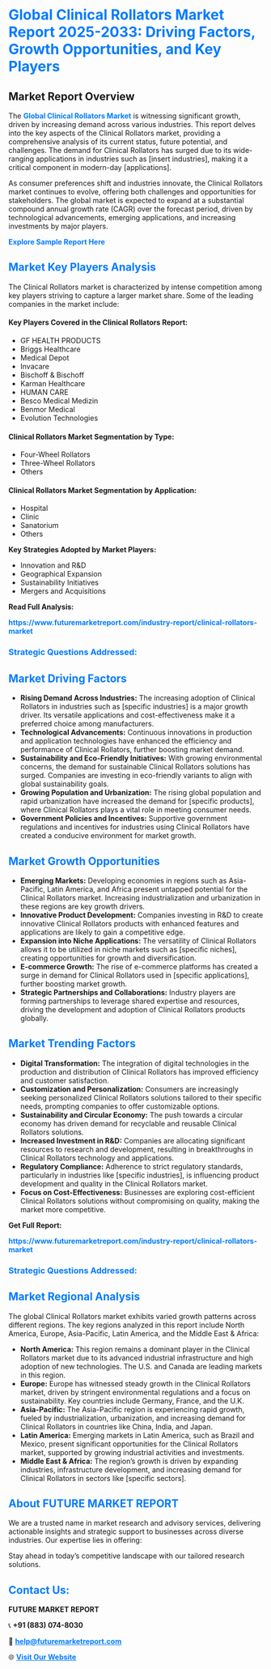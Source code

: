 <h1 style="color: #007BFF;">Global Clinical Rollators Market Report 2025-2033: Driving Factors, Growth Opportunities, and Key Players</h1>

<section id="overview">
<h2>Market Report Overview</h2>
<p>The <a href="https://www.futuremarketreport.com/industry-report/clinical-rollators-market" style="color: #007BFF; text-decoration: none;"><strong>Global Clinical Rollators Market</strong></a> is witnessing significant growth, driven by increasing demand across various industries. This report delves into the key aspects of the Clinical Rollators market, providing a comprehensive analysis of its current status, future potential, and challenges. The demand for Clinical Rollators has surged due to its wide-ranging applications in industries such as [insert industries], making it a critical component in modern-day [applications].</p>
<p>As consumer preferences shift and industries innovate, the Clinical Rollators market continues to evolve, offering both challenges and opportunities for stakeholders. The global market is expected to expand at a substantial compound annual growth rate (CAGR) over the forecast period, driven by technological advancements, emerging applications, and increasing investments by major players.</p>
</section>

<section id="overview">
<p><a href="https://www.futuremarketreport.com/request-sample/reportId=82791" style="color: #007BFF; text-decoration: none;"><strong>Explore Sample Report Here</strong></a></p>
</section>

<section id="key-players">
<h2 style="color: #007BFF;">Market Key Players Analysis</h2>
<p>The Clinical Rollators market is characterized by intense competition among key players striving to capture a larger market share. Some of the leading companies in the market include:</p>
<h4>Key Players Covered in the Clinical Rollators Report:</h4>
<ul><li>GF HEALTH PRODUCTS</li><li>Briggs Healthcare</li><li>Medical Depot</li><li>Invacare</li><li>Bischoff &amp; Bischoff</li><li>Karman Healthcare</li><li>HUMAN CARE</li><li>Besco Medical Medizin</li><li>Benmor Medical</li><li>Evolution Technologies</li></ul>
<h4>Clinical Rollators Market Segmentation by Type:</h4>
<ul><li>Four-Wheel Rollators</li><li>Three-Wheel Rollators</li><li>Others</li></ul>

<h4>Clinical Rollators Market Segmentation by Application:</h4>
<ul><li>Hospital</li><li>Clinic</li><li>Sanatorium</li><li>Others</li></ul>
<p><strong>Key Strategies Adopted by Market Players:</strong></p>
<ul>
<li>Innovation and R&D</li>
<li>Geographical Expansion</li>
<li>Sustainability Initiatives</li>
<li>Mergers and Acquisitions</li>
</ul>
</section>

<section>
<p><strong>Read Full Analysis: </strong></p><a href="https://www.futuremarketreport.com/industry-report/clinical-rollators-market" style="color: #007BFF; text-decoration: none;"><strong>https://www.futuremarketreport.com/industry-report/clinical-rollators-market</strong></a>
<h3 style="color: #007BFF;">Strategic Questions Addressed:</h3>
</section>

<section id="driving-factors">
<h2 style="color: #007BFF;">Market Driving Factors</h2>
<ul>
<li><strong>Rising Demand Across Industries:</strong> The increasing adoption of Clinical Rollators in industries such as [specific industries] is a major growth driver. Its versatile applications and cost-effectiveness make it a preferred choice among manufacturers.</li>
<li><strong>Technological Advancements:</strong> Continuous innovations in production and application technologies have enhanced the efficiency and performance of Clinical Rollators, further boosting market demand.</li>
<li><strong>Sustainability and Eco-Friendly Initiatives:</strong> With growing environmental concerns, the demand for sustainable Clinical Rollators solutions has surged. Companies are investing in eco-friendly variants to align with global sustainability goals.</li>
<li><strong>Growing Population and Urbanization:</strong> The rising global population and rapid urbanization have increased the demand for [specific products], where Clinical Rollators plays a vital role in meeting consumer needs.</li>
<li><strong>Government Policies and Incentives:</strong> Supportive government regulations and incentives for industries using Clinical Rollators have created a conducive environment for market growth.</li>
</ul>
</section>

<section id="growth-opportunities">
<h2 style="color: #007BFF;">Market Growth Opportunities</h2>
<ul>
<li><strong>Emerging Markets:</strong> Developing economies in regions such as Asia-Pacific, Latin America, and Africa present untapped potential for the Clinical Rollators market. Increasing industrialization and urbanization in these regions are key growth drivers.</li>
<li><strong>Innovative Product Development:</strong> Companies investing in R&D to create innovative Clinical Rollators products with enhanced features and applications are likely to gain a competitive edge.</li>
<li><strong>Expansion into Niche Applications:</strong> The versatility of Clinical Rollators allows it to be utilized in niche markets such as [specific niches], creating opportunities for growth and diversification.</li>
<li><strong>E-commerce Growth:</strong> The rise of e-commerce platforms has created a surge in demand for Clinical Rollators used in [specific applications], further boosting market growth.</li>
<li><strong>Strategic Partnerships and Collaborations:</strong> Industry players are forming partnerships to leverage shared expertise and resources, driving the development and adoption of Clinical Rollators products globally.</li>
</ul>
</section>

<section id="trending-factors">
<h2 style="color: #007BFF;">Market Trending Factors</h2>
<ul>
<li><strong>Digital Transformation:</strong> The integration of digital technologies in the production and distribution of Clinical Rollators has improved efficiency and customer satisfaction.</li>
<li><strong>Customization and Personalization:</strong> Consumers are increasingly seeking personalized Clinical Rollators solutions tailored to their specific needs, prompting companies to offer customizable options.</li>
<li><strong>Sustainability and Circular Economy:</strong> The push towards a circular economy has driven demand for recyclable and reusable Clinical Rollators solutions.</li>
<li><strong>Increased Investment in R&D:</strong> Companies are allocating significant resources to research and development, resulting in breakthroughs in Clinical Rollators technology and applications.</li>
<li><strong>Regulatory Compliance:</strong> Adherence to strict regulatory standards, particularly in industries like [specific industries], is influencing product development and quality in the Clinical Rollators market.</li>
<li><strong>Focus on Cost-Effectiveness:</strong> Businesses are exploring cost-efficient Clinical Rollators solutions without compromising on quality, making the market more competitive.</li>
</ul>
</section>

<section>
<p><strong>Get Full Report: </strong></p><a href="https://www.futuremarketreport.com/industry-report/clinical-rollators-market" style="color: #007BFF; text-decoration: none;"><strong>https://www.futuremarketreport.com/industry-report/clinical-rollators-market</strong></a>
<h3 style="color: #007BFF;">Strategic Questions Addressed:</h3>
</section>


<section id="regional-analysis">
<h2 style="color: #007BFF;">Market Regional Analysis</h2>
<p>The global Clinical Rollators market exhibits varied growth patterns across different regions. The key regions analyzed in this report include North America, Europe, Asia-Pacific, Latin America, and the Middle East & Africa:</p>
<ul>
<li><strong>North America:</strong> This region remains a dominant player in the Clinical Rollators market due to its advanced industrial infrastructure and high adoption of new technologies. The U.S. and Canada are leading markets in this region.</li>
<li><strong>Europe:</strong> Europe has witnessed steady growth in the Clinical Rollators market, driven by stringent environmental regulations and a focus on sustainability. Key countries include Germany, France, and the U.K.</li>
<li><strong>Asia-Pacific:</strong> The Asia-Pacific region is experiencing rapid growth, fueled by industrialization, urbanization, and increasing demand for Clinical Rollators in countries like China, India, and Japan.</li>
<li><strong>Latin America:</strong> Emerging markets in Latin America, such as Brazil and Mexico, present significant opportunities for the Clinical Rollators market, supported by growing industrial activities and investments.</li>
<li><strong>Middle East & Africa:</strong> The region’s growth is driven by expanding industries, infrastructure development, and increasing demand for Clinical Rollators in sectors like [specific sectors].</li>
</ul>
</section>

<footer>
<h2 style="color: #007BFF;">About FUTURE MARKET REPORT</h2>
<p>We are a trusted name in market research and advisory services, delivering actionable insights and strategic support to businesses across diverse industries. Our expertise lies in offering:</p>

<p>Stay ahead in today’s competitive landscape with our tailored research solutions.</p>

<h2 style="color: #007BFF;">Contact Us:</h2>
<p><strong>FUTURE MARKET REPORT</strong></p>
<p>📞 <strong>+91 (883) 074-8030</strong></p>
<p>📧 <strong><a href="mailto:help@futuremarketreport.com" style="color: #007BFF;">help@futuremarketreport.com</a></strong></p>
<p>🌐 <strong><a href="https://www.futuremarketreport.com/" style="color: #007BFF;">Visit Our Website</a></strong></p>
</footer>